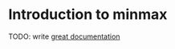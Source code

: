 # Introduction to minmax

TODO: write [great documentation](http://jacobian.org/writing/what-to-write/)
